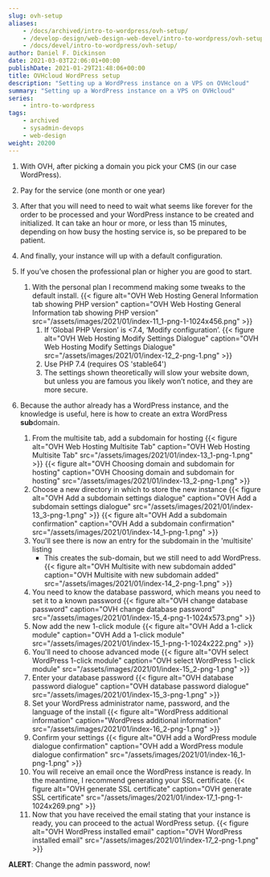 ```yaml
---
slug: ovh-setup
aliases:
    - /docs/archived/intro-to-wordpress/ovh-setup/
    - /develop-design/web-design-web-devel/intro-to-wordpress/ovh-setup/
    - /docs/devel/intro-to-wordpress/ovh-setup/
author: Daniel F. Dickinson
date: 2021-03-03T22:06:01+00:00
publishDate: 2021-01-29T21:48:06+00:00
title: OVHcloud WordPress setup
description: "Setting up a WordPress instance on a VPS on OVHcloud"
summary: "Setting up a WordPress instance on a VPS on OVHcloud"
series:
    - intro-to-wordpress
tags:
    - archived
    - sysadmin-devops
    - web-design
weight: 20200
---
```


1. With OVH, after picking a domain you pick your CMS (in our case WordPress).
2. Pay for the service (one month or one year)
3. After that you will need to need to wait what seems like forever for the order to be processed and your WordPress instance to be created and initialized. It can take an hour or more, or less than 15 minutes, depending on how busy the hosting service is, so be prepared to be patient.
4. And finally, your instance will up with a default configuration.
5. If you’ve chosen the professional plan or higher you are good to start.
   1. With the personal plan I recommend making some tweaks to the default install.
      {{< figure alt="OVH Web Hosting General Information tab showing PHP version" caption="OVH Web Hosting General Information tab showing PHP version" src="/assets/images/2021/01/index-11_1-png-1-1024x456.png" >}}
       1. If ‘Global PHP Version’ is <7.4, ‘Modify configuration’.
          {{< figure alt="OVH Web Hosting Modify Settings Dialogue" caption="OVH Web Hosting Modify Settings Dialogue" src="/assets/images/2021/01/index-12_2-png-1.png" >}}
       2. Use PHP 7.4 (requires OS 'stable64')
       3. The settings shown theoretically will slow your website down, but unless you are famous you likely won’t notice, and they are more secure.

6. Because the author already has a WordPress instance, and the knowledge is useful, here is how to create an extra WordPress **sub**domain.
   1. From the multisite tab, add a subdomain for hosting
      {{< figure alt="OVH Web Hosting Multisite Tab" caption="OVH Web Hosting Multisite Tab" src="/assets/images/2021/01/index-13_1-png-1.png" >}}
      {{< figure alt="OVH Choosing domain and subdomain for hosting" caption="OVH Choosing domain and subdomain for hosting" src="/assets/images/2021/01/index-13_2-png-1.png" >}}
   2. Choose a new directory in which to store the new instance
        {{< figure alt="OVH Add a subdomain settings dialogue" caption="OVH Add a subdomain settings dialogue" src="/assets/images/2021/01/index-13_3-png-1.png" >}}
        {{< figure alt="OVH Add a subdomain confirmation" caption="OVH Add a subdomain confirmation" src="/assets/images/2021/01/index-14_1-png-1.png" >}}
   3. You'll see there is now an entry for the subdomain in the 'multisite' listing
      * This creates the sub-domain, but we still need to add WordPress.
        {{< figure alt="OVH Multisite with new subdomain added" caption="OVH Multisite with new subdomain added" src="/assets/images/2021/01/index-14_2-png-1.png" >}}
   4. You need to know the database password, which means you need to set it to a known password
      {{< figure alt="OVH change database password" caption="OVH change database password" src="/assets/images/2021/01/index-15_4-png-1-1024x573.png" >}}
   5. Now add the new 1-click module
      {{< figure alt="OVH Add a 1-click module" caption="OVH Add a 1-click module" src="/assets/images/2021/01/index-15_1-png-1-1024x222.png" >}}
   6. You'll need to choose advanced mode
      {{< figure alt="OVH select WordPress 1-click module" caption="OVH select WordPress 1-click module" src="/assets/images/2021/01/index-15_2-png-1.png" >}}
   7. Enter your database password
         {{< figure alt="OVH database password dialogue" caption="OVH database password dialogue" src="/assets/images/2021/01/index-15_3-png-1.png" >}}
   8. Set your WordPress administrator name, password, and the language of the install
      {{< figure alt="WordPress additional information" caption="WordPress additional information" src="/assets/images/2021/01/index-16_2-png-1.png" >}}
   9. Confirm your settings
      {{< figure alt="OVH add a WordPress module dialogue confirmation" caption="OVH add a WordPress module dialogue confirmation" src="/assets/images/2021/01/index-16_1-png-1.png" >}}
   10. You will receive an email once the WordPress instance is ready. In the meantime, I recommend generating your SSL certificate.
      {{< figure alt="OVH generate SSL certificate" caption="OVH generate SSL certificate" src="/assets/images/2021/01/index-17_1-png-1-1024x269.png" >}}
   11. Now that you have received the email stating that your instance is ready, you can proceed to the actual WordPress setup.
      {{< figure alt="OVH WordPress installed email" caption="OVH WordPress installed email" src="/assets/images/2021/01/index-17_2-png-1.png" >}}

**ALERT**: Change the admin password, now!
